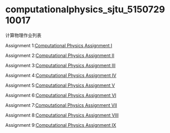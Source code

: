# computationalphysics_sjtu_515072910017
计算物理作业列表

Assignment 1:[Computational Physics Assignment I](https://www.zybuluo.com/wulizha/note/1063703)

Assignment 2:[Computational Physics Assignment II](https://www.zybuluo.com/wulizha/note/1073143)

Assignment 3:[Computational Physics Assignment III](https://www.zybuluo.com/wulizha/note/1083828)

Assignment 4:[Computational Physics Assignment IV](https://www.zybuluo.com/wulizha/note/1090553)

Assignment 5:[Computational Physics Assignment V](https://www.zybuluo.com/wulizha/note/1100701)

Assignment 6:[Computational Physics Assignment VI](https://www.zybuluo.com/wulizha/note/1107272)

Assignment 7:[Computational Physics Assignment VII](https://www.zybuluo.com/wulizha/note/1117141)

Assignment 8:[Computational Physics Assignment VIII](https://www.zybuluo.com/wulizha/note/1136362)

Assignment 9:[Computational Physics Assignment IX](https://www.zybuluo.com/wulizha/note/1144455)

